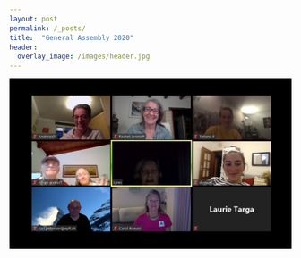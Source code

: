 ```yaml
---
layout: post
permalink: /_posts/
title:  "General Assembly 2020"
header:
  overlay_image: /images/header.jpg
---
```


<img src="/images/news/GA042020.png" alt="General Assembly 2020" class="center">



